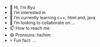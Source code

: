 - 👋 Hi, I’m Ryu
- 👀 I’m interested in 
- 🌱 I’m currently learning c++, html and, java
- 💞️ I’m looking to collaborate on ...
- 📫 How to reach me 
- 😄 Pronouns: he/him
- ⚡ Fun fact: ...

<!---
Lukiduki04/Lukiduki04 is a ✨ special ✨ repository because its `README.md` (this file) appears on your GitHub profile.
You can click the Preview link to take a look at your changes.
--->
